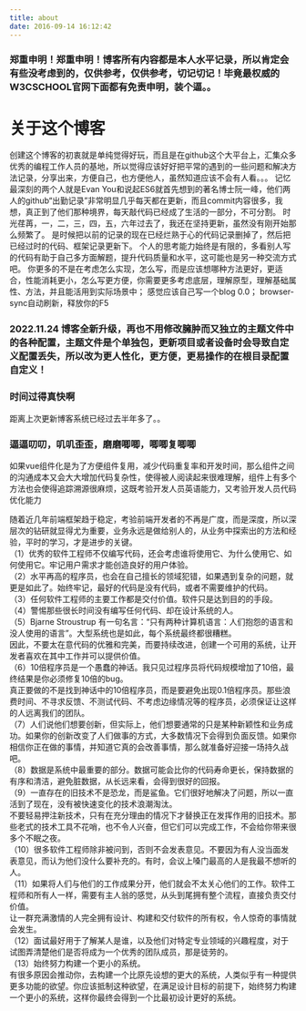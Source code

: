 ```yaml
---
title: about
date: 2016-09-14 16:12:42
---
```


### 郑重申明！郑重申明！博客所有内容都是本人水平记录，所以肯定会有些没考虑到的，仅供参考，仅供参考，切记切记！毕竟最权威的W3CSCHOOL官网下面都有免责申明，装个逼。。

# 关于这个博客
创建这个博客的初衷就是单纯觉得好玩，而且是在github这个大平台上，汇集众多优秀的编程工作人员的基地，所以觉得应该好好把平常的遇到的一些问题和解决方法记录，分享出来，方便自己，也方便他人，虽然知道应该不会有人看。。。
记忆最深刻的两个人就是Evan You和说起ES6就首先想到的著名博士阮一峰，他们两人的github“出勤记录”非常明显几乎每天都在更新，而且commit内容很多，我想，真正到了他们那种境界，每天敲代码已经成了生活的一部分，不可分割。
时光荏苒，一，二，三，四，五，六年过去了，我还在坚持更新，虽然没有刚开始那么频繁了。
是时候把以前的记录的现在已经烂熟于心的代码记录删掉了，然后把已经过时的代码、框架记录更新下。
个人的思考能力始终是有限的，多看别人写的代码有助于自己多方面解题，提升代码质量和水平，这可能也是另一种交流方式吧。
你更多的不是在考虑怎么实现，怎么写，而是应该想哪种方法更好，更适合，性能消耗更小，怎么写更方便，你需要更多考虑底层，理解原型，理解基础属性、方法，并且能活用到实际场景中；
感觉应该自己写一个blog 0.0；
browser-sync自动刷新，释放你的F5

### 2022.11.24 博客全新升级，再也不用修改臃肿而又独立的主题文件中的各种配置，主题文件是个单独包，更新项目或者设备时会导致自定义配置丢失，所以改为更人性化，更方便，更易操作的在根目录配置自定义！

### 时间过得真快啊

距离上次更新博客系统已经过去半年多了。。

### 逼逼叨叨，叽叽歪歪，磨磨唧唧，唧唧复唧唧
 如果vue组件化是为了方便组件复用，减少代码重复率和开发时间，那么组件之间的沟通成本又会大大增加代码复杂性，使得被人阅读起来很难理解，组件上有多个方法也会使得追踪溯源很麻烦，这既考验开发人员英语能力，又考验开发人员代码优化能力

<p style="font-size:14px">随着近几年前端框架趋于稳定，考验前端开发者的不再是广度，而是深度，所以深层次的钻研就显得尤为重要，业务永远是做给别人的，从业务中探索出的方法和经验，平时的学习，才是进步的关键。<br>（1）优秀的软件工程师不仅编写代码，还会考虑谁将使用它、为什么使用它、如何使用它。牢记用户需求才能创造良好的用户体验。<br>（2）水平再高的程序员，也会在自己擅长的领域犯错，如果遇到复杂的问题，就更是如此了。始终牢记，最好的代码是没有代码，或者不需要维护的代码。<br>（3）任何软件工程师的主要工作都是交付价值。软件只是达到目的的手段。<br>（4）警惕那些很长时间没有编写任何代码、却在设计系统的人。<br>（5）Bjarne Stroustrup 有一句名言：“只有两种计算机语言：人们抱怨的语言和没人使用的语言”。大型系统也是如此，每个系统最终都很糟糕。<br>因此，不要太在意代码的优雅和完美，而要持续改进，创建一个可用的系统，让开发者喜欢在其中工作并可以提供价值。<br>（6）10倍程序员是一个愚蠢的神话。我只见过程序员将代码规模增加了10倍，最终结果是你必须修复10倍的bug。<br>真正要做的不是找到神话中的10倍程序员，而是要避免出现0.1倍程序员。那些浪费时间、不寻求反馈、不测试代码、不考虑边缘情况等的程序员，必须保证让这样的人远离我们的团队。<br>（7）人们说他们想要创新，但实际上，他们想要通常的只是某种新颖性和业务成功。如果你的创新改变了人们做事的方式，大多数情况下会得到负面反馈。如果你相信你正在做的事情，并知道它真的会改善事情，那么就准备好迎接一场持久战吧。<br>（8）数据是系统中最重要的部分。数据可能会比你的代码寿命更长，保持数据的有序和清洁，避免脏数据，从长远来看，会得到很好的回报。<br>（9）一直存在的旧技术不是恐龙，而是鲨鱼。它们很好地解决了问题，所以一直活到了现在，没有被快速变化的技术浪潮淘汰。<br>不要轻易押注新技术，只有在充分理由的情况下才替换正在发挥作用的旧技术。那些老式的技术工具不花哨，也不令人兴奋，但它们可以完成工作，不会给你带来很多个不眠之夜。<br>（10）很多软件工程师除非被问到，否则不会发表意见。不要因为有人没当面发表意见，而认为他们没什么要补充的。有时，会议上嗓门最高的人是我最不想听的人。<br>（11）如果将人们与他们的工作成果分开，他们就会不太关心他们的工作。软件工程师和所有人一样，需要有主人翁的感觉，从头到尾拥有整个流程，直接负责交付价值。<br>让一群充满激情的人完全拥有设计、构建和交付软件的所有权，令人惊奇的事情就会发生。<br>（12）面试最好用于了解某人是谁，以及他们对特定专业领域的兴趣程度，对于试图弄清楚他们是否将成为一个优秀的团队成员，那是徒劳的。<br>（13）始终努力构建一个更小的系统。<br>有很多原因会推动你，去构建一个比原先设想的更大的系统，人类似乎有一种提供更多功能的欲望。你应该抵制这种欲望，在满足设计目标的前提下，始终努力构建一个更小的系统，这样你最终会得到一个比最初设计更好的系统。</p>